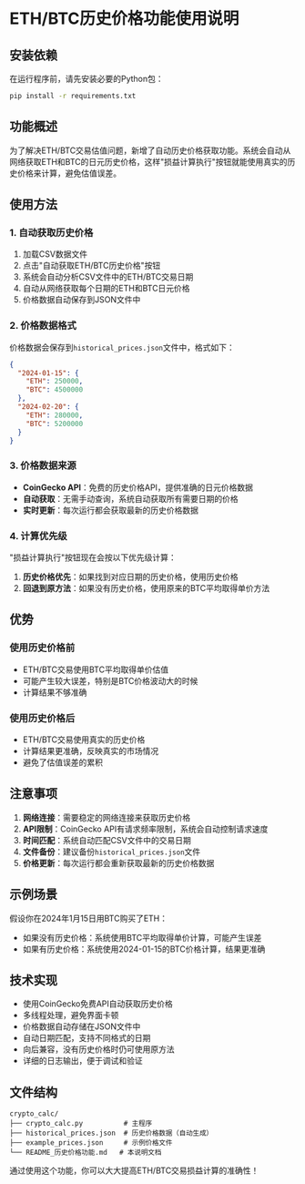 # ETH/BTC历史价格功能使用说明

## 安装依赖
在运行程序前，请先安装必要的Python包：
```bash
pip install -r requirements.txt
```

## 功能概述
为了解决ETH/BTC交易估值问题，新增了自动历史价格获取功能。系统会自动从网络获取ETH和BTC的日元历史价格，这样"损益计算执行"按钮就能使用真实的历史价格来计算，避免估值误差。

## 使用方法

### 1. 自动获取历史价格
1. 加载CSV数据文件
2. 点击"自动获取ETH/BTC历史价格"按钮
3. 系统会自动分析CSV文件中的ETH/BTC交易日期
4. 自动从网络获取每个日期的ETH和BTC日元价格
5. 价格数据自动保存到JSON文件中

### 2. 价格数据格式
价格数据会保存到`historical_prices.json`文件中，格式如下：
```json
{
  "2024-01-15": {
    "ETH": 250000,
    "BTC": 4500000
  },
  "2024-02-20": {
    "ETH": 280000,
    "BTC": 5200000
  }
}
```

### 3. 价格数据来源
- **CoinGecko API**：免费的历史价格API，提供准确的日元价格数据
- **自动获取**：无需手动查询，系统自动获取所有需要日期的价格
- **实时更新**：每次运行都会获取最新的历史价格数据

### 4. 计算优先级
"损益计算执行"按钮现在会按以下优先级计算：
1. **历史价格优先**：如果找到对应日期的历史价格，使用历史价格
2. **回退到原方法**：如果没有历史价格，使用原来的BTC平均取得单价方法

## 优势

### 使用历史价格前
- ETH/BTC交易使用BTC平均取得单价估值
- 可能产生较大误差，特别是BTC价格波动大的时候
- 计算结果不够准确

### 使用历史价格后
- ETH/BTC交易使用真实的历史价格
- 计算结果更准确，反映真实的市场情况
- 避免了估值误差的累积

## 注意事项

1. **网络连接**：需要稳定的网络连接来获取历史价格
2. **API限制**：CoinGecko API有请求频率限制，系统会自动控制请求速度
3. **时间匹配**：系统自动匹配CSV文件中的交易日期
4. **文件备份**：建议备份`historical_prices.json`文件
5. **价格更新**：每次运行都会重新获取最新的历史价格数据

## 示例场景

假设你在2024年1月15日用BTC购买了ETH：
- 如果没有历史价格：系统使用BTC平均取得单价计算，可能产生误差
- 如果有历史价格：系统使用2024-01-15的BTC价格计算，结果更准确

## 技术实现

- 使用CoinGecko免费API自动获取历史价格
- 多线程处理，避免界面卡顿
- 价格数据自动存储在JSON文件中
- 自动日期匹配，支持不同格式的日期
- 向后兼容，没有历史价格时仍可使用原方法
- 详细的日志输出，便于调试和验证

## 文件结构

```
crypto_calc/
├── crypto_calc.py          # 主程序
├── historical_prices.json  # 历史价格数据（自动生成）
├── example_prices.json     # 示例价格文件
└── README_历史价格功能.md   # 本说明文档
```

通过使用这个功能，你可以大大提高ETH/BTC交易损益计算的准确性！
